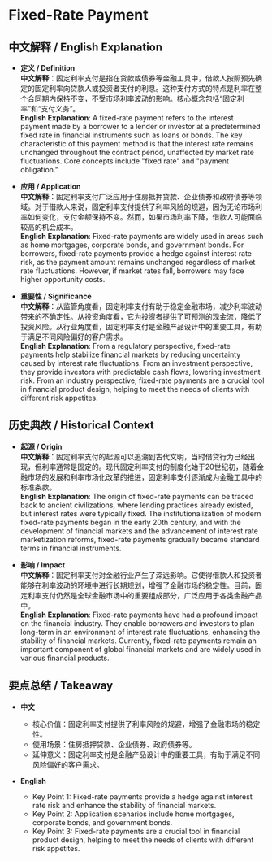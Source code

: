 # Fixed-Rate Payment

## 中文解释 / English Explanation

* **定义 / Definition**  
  **中文解释**：固定利率支付是指在贷款或债券等金融工具中，借款人按照预先确定的固定利率向贷款人或投资者支付的利息。这种支付方式的特点是利率在整个合同期内保持不变，不受市场利率波动的影响。核心概念包括“固定利率”和“支付义务”。  
  **English Explanation**: A fixed-rate payment refers to the interest payment made by a borrower to a lender or investor at a predetermined fixed rate in financial instruments such as loans or bonds. The key characteristic of this payment method is that the interest rate remains unchanged throughout the contract period, unaffected by market rate fluctuations. Core concepts include "fixed rate" and "payment obligation."

* **应用 / Application**  
  **中文解释**：固定利率支付广泛应用于住房抵押贷款、企业债券和政府债券等领域。对于借款人来说，固定利率支付提供了利率风险的规避，因为无论市场利率如何变化，支付金额保持不变。然而，如果市场利率下降，借款人可能面临较高的机会成本。  
  **English Explanation**: Fixed-rate payments are widely used in areas such as home mortgages, corporate bonds, and government bonds. For borrowers, fixed-rate payments provide a hedge against interest rate risk, as the payment amount remains unchanged regardless of market rate fluctuations. However, if market rates fall, borrowers may face higher opportunity costs.

* **重要性 / Significance**  
  **中文解释**：从监管角度看，固定利率支付有助于稳定金融市场，减少利率波动带来的不确定性。从投资角度看，它为投资者提供了可预测的现金流，降低了投资风险。从行业角度看，固定利率支付是金融产品设计中的重要工具，有助于满足不同风险偏好的客户需求。  
  **English Explanation**: From a regulatory perspective, fixed-rate payments help stabilize financial markets by reducing uncertainty caused by interest rate fluctuations. From an investment perspective, they provide investors with predictable cash flows, lowering investment risk. From an industry perspective, fixed-rate payments are a crucial tool in financial product design, helping to meet the needs of clients with different risk appetites.

## 历史典故 / Historical Context

* **起源 / Origin**  
  **中文解释**：固定利率支付的起源可以追溯到古代文明，当时借贷行为已经出现，但利率通常是固定的。现代固定利率支付的制度化始于20世纪初，随着金融市场的发展和利率市场化改革的推进，固定利率支付逐渐成为金融工具中的标准条款。  
  **English Explanation**: The origin of fixed-rate payments can be traced back to ancient civilizations, where lending practices already existed, but interest rates were typically fixed. The institutionalization of modern fixed-rate payments began in the early 20th century, and with the development of financial markets and the advancement of interest rate marketization reforms, fixed-rate payments gradually became standard terms in financial instruments.

* **影响 / Impact**  
  **中文解释**：固定利率支付对金融行业产生了深远影响。它使得借款人和投资者能够在利率波动的环境中进行长期规划，增强了金融市场的稳定性。目前，固定利率支付仍然是全球金融市场中的重要组成部分，广泛应用于各类金融产品中。  
  **English Explanation**: Fixed-rate payments have had a profound impact on the financial industry. They enable borrowers and investors to plan long-term in an environment of interest rate fluctuations, enhancing the stability of financial markets. Currently, fixed-rate payments remain an important component of global financial markets and are widely used in various financial products.

## 要点总结 / Takeaway

* **中文**  
  - 核心价值：固定利率支付提供了利率风险的规避，增强了金融市场的稳定性。  
  - 使用场景：住房抵押贷款、企业债券、政府债券等。  
  - 延伸意义：固定利率支付是金融产品设计中的重要工具，有助于满足不同风险偏好的客户需求。

* **English**  
  - Key Point 1: Fixed-rate payments provide a hedge against interest rate risk and enhance the stability of financial markets.  
  - Key Point 2: Application scenarios include home mortgages, corporate bonds, and government bonds.  
  - Key Point 3: Fixed-rate payments are a crucial tool in financial product design, helping to meet the needs of clients with different risk appetites.